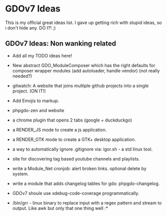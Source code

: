 # GDOv7 Ideas

This is my official great ideas list. I gave up getting rich with stupid ideas, so i don't hide any. DO I?! ;)


## GDOv7 Ideas: Non wanking related

 - Add all my TODO ideas here!
 
 - New abstract GDO_ModuleComposer which has the right defaults for composer wrapper modules (add autoloader, handle vendor) (not really needed?)
 
 - gitwatch: A website that joins multiple github projects into a single project. (ON IT!)

 - Add Emojis to markup.

 - phpgdo-zen and website

 - a chrome plugin that opens 2 tabs (google + duckduckgo)
  
 - a RENDER_JS mode to create a js application.
  
 - a RENDER_GTK mode to create a GTK+ desktop application.
  
 - a way to automatically ignore .gitignore via: igor.sh - a std linux tool.
  
 - site for discovering tag based youtube channels and playlists.
  
 - write a Module_Net cronjob: alert broken links. optional delete by system.
  
 - write a module that adds changelog tables for gdo: phpgdo-changelog.
  
 - GDOv7 shoule use xdebug-code-coverage programmatically.

 - /bin/grr - linux binary to replace input with a regex pattern and stream to output. Like awk but only that one thing well :*
 
